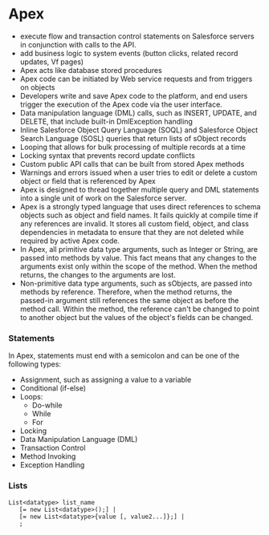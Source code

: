 # Apex

* execute flow and transaction control statements on Salesforce servers in conjunction with calls to the API.
* add business logic to system events (button clicks, related record updates, Vf pages)
* Apex acts like database stored procedures
* Apex code can be initiated by Web service requests and from triggers on objects
* Developers write and save Apex code to the platform, and end users trigger the execution of the Apex code via the user interface.
* Data manipulation language (DML) calls, such as INSERT, UPDATE, and DELETE, that include built-in DmlException handling
* Inline Salesforce Object Query Language (SOQL) and Salesforce Object Search Language (SOSL) queries that return lists of sObject records
* Looping that allows for bulk processing of multiple records at a time
* Locking syntax that prevents record update conflicts
* Custom public API calls that can be built from stored Apex methods
* Warnings and errors issued when a user tries to edit or delete a custom object or field that is referenced by Apex
* Apex is designed to thread together multiple query and DML statements into a single unit of work on the Salesforce server. 
* Apex is a strongly typed language that uses direct references to schema objects such as object and field names. It fails quickly at compile time if any references are invalid. It stores all custom field, object, and class dependencies in metadata to ensure that they are not deleted while required by active Apex code.
* In Apex, all primitive data type arguments, such as Integer or String, are passed into methods by value. This fact means that any changes to the arguments exist only within the scope of the method. When the method returns, the changes to the arguments are lost.
* Non-primitive data type arguments, such as sObjects, are passed into methods by reference. Therefore, when the method returns, the passed-in argument still references the same object as before the method call. Within the method, the reference can't be changed to point to another object but the values of the object's fields can be changed.
### Statements
In Apex, statements must end with a semicolon and can be one of the following types:
* Assignment, such as assigning a value to a variable
* Conditional (if-else)
* Loops:
    * Do-while
    * While
    * For
* Locking
* Data Manipulation Language (DML)
* Transaction Control
* Method Invoking
* Exception Handling
### Lists
```Apex
List<datatype> list_name
   [= new List<datatype>();] |
   [= new List<datatype>{value [, value2...]};] |
   ;
```
